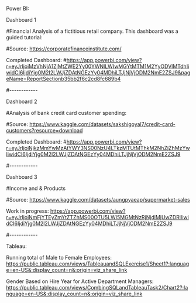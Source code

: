 Power BI:

Dashboard 1 

#Financial Analysis of a fictitious retail company. This dashboard was a guided tutorial: 

#Source: https://corporatefinanceinstitute.com/ 

Completed Dashboard: 
#https://app.powerbi.com/view?r=eyJrIjoiMzVhNjA1ZjMtZWE2Yy00YWNlLWIwMGYtMTM1M2YyODVlMTdhIiwidCI6IjdiYjg0M2I2LWJjZDAtNGEzYy04MDhiLTJjNjVjODM2NmE2ZSJ9&pageName=ReportSectionb35bb2f6c2cd8fc689b4 

#------------

Dashboard 2 

#Analysis of bank credit card customer spending: 

#Source: https://www.kaggle.com/datasets/sakshigoyal7/credit-card-customers?resource=download 

Completed Dashboard: 
#https://app.powerbi.com/view?r=eyJrIjoiNjkzMmYwMzAtYWY3NS00NzU4LTkzMTUtMThkM2NhZjZhMzYwIiwidCI6IjdiYjg0M2I2LWJjZDAtNGEzYy04MDhiLTJjNjVjODM2NmE2ZSJ9 

#------------

Dashboard 3

#Income and & Products

#Source: https://www.kaggle.com/datasets/aungpyaeap/supermarket-sales 

Work in progress:
https://app.powerbi.com/view?r=eyJrIjoiNmFjYTEyZmYtZTZhMS00OTU5LWI5MGMtNzRjNjdlMjUwZDRlIiwidCI6IjdiYjg0M2I2LWJjZDAtNGEzYy04MDhiLTJjNjVjODM2NmE2ZSJ9

#------------


Tableau:

Running total of Male to Female Employees: https://public.tableau.com/views/TableauandSQLExercise1/Sheet1?:language=en-US&:display_count=n&:origin=viz_share_link

Gender Based on Hire Year for Active Department Managers: https://public.tableau.com/views/CombingSQLandTableauTask2/Chart2?:language=en-US&:display_count=n&:origin=viz_share_link
